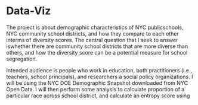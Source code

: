 # Data-Viz
The project is about demographic characteristics of NYC publicschools, NYC community school districts, and how they compare to each other interms of diversity scores. The central question that I seek to answer iswhether there are community school districts that are more diverse than others, and how the diversity score can be a potential measure for school segregation.

Intended audience is people who work in education, both practitioners (i.e., teachers, school principals), and researchers a social policy organizations. I will be using the NYC DOE Demographic Snapshot downloaded from NYC Open Data. I will then perform some analysis to calculate proportion of a particular race across school district, and calculate an entropy score using

